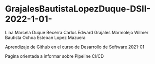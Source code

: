 # GrajalesBautistaLopezDuque-DSII-2022-1-01-

Lina Marcela Duque Becerra
Carlos Edward Grajales Marmolejo 
Wilmer Bautista Ochoa 
Esteban Lopez Mazuera 


Aprendizaje de Github en el curso de Desarrollo de Software 2021-01

Pagina orientada a informar sobre Pipeline CI/CD

